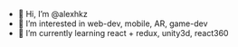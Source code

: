 - 👋 Hi, I’m @alexhkz
- 👀 I’m interested in web-dev, mobile, AR, game-dev
- 🌱 I’m currently learning react + redux, unity3d, react360
